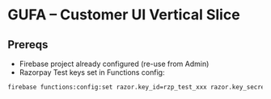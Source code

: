# GUFA – Customer UI Vertical Slice


## Prereqs
- Firebase project already configured (re-use from Admin)
- Razorpay Test keys set in Functions config:
```bash
firebase functions:config:set razor.key_id=rzp_test_xxx razor.key_secret=yyy
